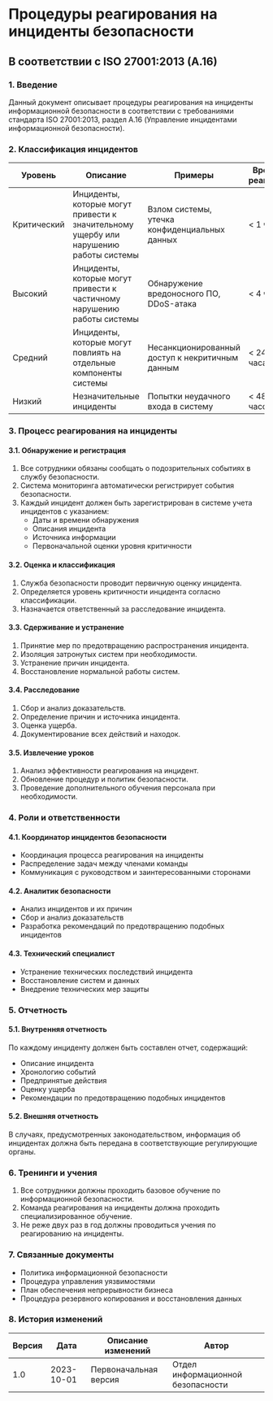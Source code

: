 # Процедуры реагирования на инциденты безопасности

## В соответствии с ISO 27001:2013 (A.16)

### 1. Введение

Данный документ описывает процедуры реагирования на инциденты информационной безопасности в соответствии с требованиями стандарта ISO 27001:2013, раздел A.16 (Управление инцидентами информационной безопасности).

### 2. Классификация инцидентов

| Уровень     | Описание                                                                              | Примеры                                         | Время реакции |
| ----------- | ------------------------------------------------------------------------------------- | ----------------------------------------------- | ------------- |
| Критический | Инциденты, которые могут привести к значительному ущербу или нарушению работы системы | Взлом системы, утечка конфиденциальных данных   | < 1 час       |
| Высокий     | Инциденты, которые могут привести к частичному нарушению работы системы               | Обнаружение вредоносного ПО, DDoS-атака         | < 4 часа      |
| Средний     | Инциденты, которые могут повлиять на отдельные компоненты системы                     | Несанкционированный доступ к некритичным данным | < 24 часа     |
| Низкий      | Незначительные инциденты                                                              | Попытки неудачного входа в систему              | < 48 часов    |

### 3. Процесс реагирования на инциденты

#### 3.1. Обнаружение и регистрация

1. Все сотрудники обязаны сообщать о подозрительных событиях в службу безопасности.
2. Система мониторинга автоматически регистрирует события безопасности.
3. Каждый инцидент должен быть зарегистрирован в системе учета инцидентов с указанием:
   - Даты и времени обнаружения
   - Описания инцидента
   - Источника информации
   - Первоначальной оценки уровня критичности

#### 3.2. Оценка и классификация

1. Служба безопасности проводит первичную оценку инцидента.
2. Определяется уровень критичности инцидента согласно классификации.
3. Назначается ответственный за расследование инцидента.

#### 3.3. Сдерживание и устранение

1. Принятие мер по предотвращению распространения инцидента.
2. Изоляция затронутых систем при необходимости.
3. Устранение причин инцидента.
4. Восстановление нормальной работы систем.

#### 3.4. Расследование

1. Сбор и анализ доказательств.
2. Определение причин и источника инцидента.
3. Оценка ущерба.
4. Документирование всех действий и находок.

#### 3.5. Извлечение уроков

1. Анализ эффективности реагирования на инцидент.
2. Обновление процедур и политик безопасности.
3. Проведение дополнительного обучения персонала при необходимости.

### 4. Роли и ответственности

#### 4.1. Координатор инцидентов безопасности

- Координация процесса реагирования на инциденты
- Распределение задач между членами команды
- Коммуникация с руководством и заинтересованными сторонами

#### 4.2. Аналитик безопасности

- Анализ инцидентов и их причин
- Сбор и анализ доказательств
- Разработка рекомендаций по предотвращению подобных инцидентов

#### 4.3. Технический специалист

- Устранение технических последствий инцидента
- Восстановление систем и данных
- Внедрение технических мер защиты

### 5. Отчетность

#### 5.1. Внутренняя отчетность

По каждому инциденту должен быть составлен отчет, содержащий:

- Описание инцидента
- Хронологию событий
- Предпринятые действия
- Оценку ущерба
- Рекомендации по предотвращению подобных инцидентов

#### 5.2. Внешняя отчетность

В случаях, предусмотренных законодательством, информация об инцидентах должна быть передана в соответствующие регулирующие органы.

### 6. Тренинги и учения

1. Все сотрудники должны проходить базовое обучение по информационной безопасности.
2. Команда реагирования на инциденты должна проходить специализированное обучение.
3. Не реже двух раз в год должны проводиться учения по реагированию на инциденты.

### 7. Связанные документы

- Политика информационной безопасности
- Процедура управления уязвимостями
- План обеспечения непрерывности бизнеса
- Процедура резервного копирования и восстановления данных

### 8. История изменений

| Версия | Дата       | Описание изменений    | Автор                             |
| ------ | ---------- | --------------------- | --------------------------------- |
| 1.0    | 2023-10-01 | Первоначальная версия | Отдел информационной безопасности |
